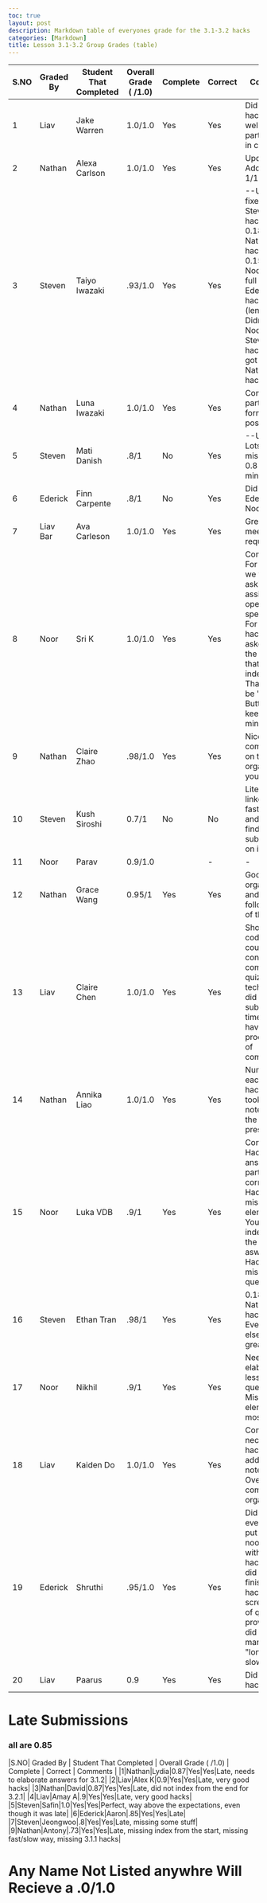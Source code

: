 ```yaml
---
toc: true
layout: post
description: Markdown table of everyones grade for the 3.1-3.2 hacks 
categories: [Markdown]
title: Lesson 3.1-3.2 Group Grades (table)
---
```


|S.NO| Graded By | Student That Completed | Overall Grade ( /1.0) | Complete | Correct | Comments |
|-|-|-|-|-|-|-|
|1|Liav|Jake Warren|1.0/1.0|Yes|Yes|Did all the hacks very well and participated in class|
|2|Nathan|Alexa Carlson|1.0/1.0|Yes|Yes|Update: Added quiz, 1/1|
|3|Steven|Taiyo Iwazaki|.93/1.0|Yes|Yes|--UPDATE: fixed Steven's hack, got 0.18/0.20 on Nathan's hack, got 0.15/0.20 on Noor's hack, full credit for Ederick's hack (leniency).--    Didn't do Noor's or Steven's hacks and got 0.1 on Nathan's hacks|
|4|Nathan|Luna Iwazaki|1.0/1.0|Yes|Yes|Completed all parts and formatted the post well.|
|5|Steven|Mati Danish|.8/1|No|Yes|--UPDATE: Lots of missing stuff, 0.8 is minimum|
|6|Ederick|Finn Carpente|.8/1|No|Yes|Did not do Ederick or Noor's hacks|
|7|Liav Bar|Ava Carleson|1.0/1.0|Yes|Yes|Great job meeting the requirements!|
|8|Noor|Sri K|1.0/1.0|Yes|Yes|Comments: For hack 2, we were asking for the assignment operator specifically. For the index hack, we asked to print the element that is at the index of 3. That would be "Peanut Butter". Just keep that in mind.|
|9|Nathan|Claire Zhao|.98/1.0|Yes|Yes|Nice job completing on time and organizing your post.|
|10|Steven|Kush Siroshi|0.7/1|No|No|Literally linked his fastpages and I can't find a hack submission on it|
|11|Noor|Parav|0.9/1.0||-|-|Your responses for hack2 were not very effortful at all. For hacks3 you were required to index from the start of the list AND index from the end of the list. hacks5 you didn't complete all the requirements.|
|12|Nathan|Grace Wang|0.95/1|Yes|Yes|Good organization and easy to follow each of the hacks.|
|13|Liav|Claire Chen|1.0/1.0|Yes|Yes|Showed us code in slack, could not confirm completion of quiz and technically did not submit on time and have no proof of time of completion.|
|14|Nathan|Annika Liao|1.0/1.0|Yes|Yes|Numbered each of the hacks and took good notes during the presentation.|
|15|Noor|Luka VDB|.9/1|Yes|Yes|Comments:  Hacks2 were answered partially correct. Hacks3 were missing elements. You need to index from the end aswell. Hacks5 were missing the questions.  |
|16|Steven|Ethan Tran|.98/1|Yes|Yes|0.18 on Nathan's hack Everything else was great|
|17|Noor|Nikhil|.9/1|Yes|Yes|Need to elaborate on lesson questions. Missing elements for most hacks.|
|18|Liav|Kaiden Do|1.0/1.0|Yes|Yes|Completed all necessary hacks, additional notes given. Overall very complete and organized.|
|19|Ederick|Shruthi|.95/1.0|Yes|Yes|Did everything, put some of noor's hacks with stevens hacks and did not really finish Liav's hacks (no screen shot of quiz provided and did not manage the "long and slow way."|
|20|Liav|Paarus|0.9|Yes|Yes|Did all the hacks well|

# Late Submissions 
### all are 0.85

|S.NO| Graded By | Student That Completed | Overall Grade ( /1.0) | Complete | Correct | Comments |
|1|Nathan|Lydia|0.87|Yes|Yes|Late, needs to elaborate answers for 3.1.2|
|2|Liav|Alex K|0.9|Yes|Yes|Late, very good hacks|
|3|Nathan|David|0.87|Yes|Yes|Late, did not index from the end for 3.2.1|
|4|Liav|Amay A|.9|Yes|Yes|Late, very good hacks|
|5|Steven|Safin|1.0|Yes|Yes|Perfect, way above the expectations, even though it was late|
|6|Ederick|Aaron|.85|Yes|Yes|Late|
|7|Steven|Jeongwoo|.8|Yes|Yes|Late, missing some stuff|
|9|Nathan|Antony|.73|Yes|Yes|Late, missing index from the start, missing fast/slow way, missing 3.1.1 hacks|



# Any Name Not Listed anywhre Will Recieve a .0/1.0
